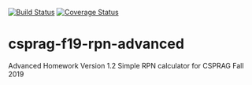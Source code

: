 [![Build Status](https://travis-ci.com/ranadeepmitra21/csprag-f19-rpn-advanced.svg?branch=master)](https://travis-ci.com/ranadeepmitra21/csprag-f19-rpn-advanced) [![Coverage Status](https://coveralls.io/repos/github/ranadeepmitra21/csprag-f19-rpn-advanced/badge.svg?branch=master)](https://coveralls.io/github/ranadeepmitra21/csprag-f19-rpn-advanced?branch=master)

# csprag-f19-rpn-advanced

Advanced Homework Version 1.2
Simple RPN calculator for CSPRAG Fall 2019
